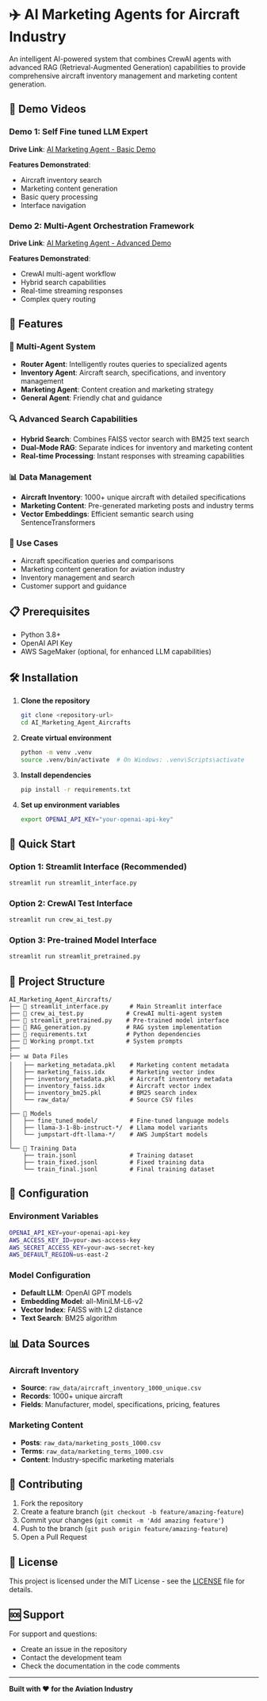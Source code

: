 # ✈️ AI Marketing Agents for Aircraft Industry

An intelligent AI-powered system that combines CrewAI agents with advanced RAG (Retrieval-Augmented Generation) capabilities to provide comprehensive aircraft inventory management and marketing content generation.


## 🎥 Demo Videos

### Demo 1: Self Fine tuned LLM Expert
**Drive Link**: [AI Marketing Agent - Basic Demo](https://drive.google.com/file/d/your-demo-1-link/view)

**Features Demonstrated**:
- Aircraft inventory search
- Marketing content generation
- Basic query processing
- Interface navigation

### Demo 2: Multi-Agent Orchestration Framework
**Drive Link**: [AI Marketing Agent - Advanced Demo](https://drive.google.com/file/d/your-demo-2-link/view)

**Features Demonstrated**:
- CrewAI multi-agent workflow
- Hybrid search capabilities
- Real-time streaming responses
- Complex query routing



## 🚀 Features

### 🤖 Multi-Agent System
- **Router Agent**: Intelligently routes queries to specialized agents
- **Inventory Agent**: Aircraft search, specifications, and inventory management
- **Marketing Agent**: Content creation and marketing strategy
- **General Agent**: Friendly chat and guidance

### 🔍 Advanced Search Capabilities
- **Hybrid Search**: Combines FAISS vector search with BM25 text search
- **Dual-Mode RAG**: Separate indices for inventory and marketing content
- **Real-time Processing**: Instant responses with streaming capabilities

### 📊 Data Management
- **Aircraft Inventory**: 1000+ unique aircraft with detailed specifications
- **Marketing Content**: Pre-generated marketing posts and industry terms
- **Vector Embeddings**: Efficient semantic search using SentenceTransformers

### 🎯 Use Cases
- Aircraft specification queries and comparisons
- Marketing content generation for aviation industry
- Inventory management and search
- Customer support and guidance

## 📋 Prerequisites

- Python 3.8+
- OpenAI API Key
- AWS SageMaker (optional, for enhanced LLM capabilities)

## 🛠️ Installation

1. **Clone the repository**
   ```bash
   git clone <repository-url>
   cd AI_Marketing_Agent_Aircrafts
   ```

2. **Create virtual environment**
   ```bash
   python -m venv .venv
   source .venv/bin/activate  # On Windows: .venv\Scripts\activate
   ```

3. **Install dependencies**
   ```bash
   pip install -r requirements.txt
   ```

4. **Set up environment variables**
   ```bash
   export OPENAI_API_KEY="your-openai-api-key"
   ```

## 🚀 Quick Start

### Option 1: Streamlit Interface (Recommended)
```bash
streamlit run streamlit_interface.py
```

### Option 2: CrewAI Test Interface
```bash
streamlit run crew_ai_test.py
```

### Option 3: Pre-trained Model Interface
```bash
streamlit run streamlit_pretrained.py
```

## 📁 Project Structure

```
AI_Marketing_Agent_Aircrafts/
├── 📄 streamlit_interface.py      # Main Streamlit interface
├── 📄 crew_ai_test.py            # CrewAI multi-agent system
├── 📄 streamlit_pretrained.py    # Pre-trained model interface
├── 📄 RAG_generation.py          # RAG system implementation
├── 📄 requirements.txt           # Python dependencies
├── 📄 Working prompt.txt         # System prompts
├── 
├── 📊 Data Files
│   ├── marketing_metadata.pkl    # Marketing content metadata
│   ├── marketing_faiss.idx       # Marketing vector index
│   ├── inventory_metadata.pkl    # Aircraft inventory metadata
│   ├── inventory_faiss.idx       # Aircraft vector index
│   ├── inventory_bm25.pkl        # BM25 search index
│   └── raw_data/                 # Source CSV files
│
├── 🤖 Models
│   ├── fine_tuned_model/         # Fine-tuned language models
│   ├── llama-3-1-8b-instruct-*/  # Llama model variants
│   └── jumpstart-dft-llama-*/    # AWS JumpStart models
│
└── 📝 Training Data
    ├── train.jsonl               # Training dataset
    ├── train_fixed.jsonl         # Fixed training data
    └── train_final.jsonl         # Final training dataset
```



## 🔧 Configuration

### Environment Variables
```bash
OPENAI_API_KEY=your-openai-api-key
AWS_ACCESS_KEY_ID=your-aws-access-key
AWS_SECRET_ACCESS_KEY=your-aws-secret-key
AWS_DEFAULT_REGION=us-east-2
```

### Model Configuration
- **Default LLM**: OpenAI GPT models
- **Embedding Model**: all-MiniLM-L6-v2
- **Vector Index**: FAISS with L2 distance
- **Text Search**: BM25 algorithm

## 📊 Data Sources

### Aircraft Inventory
- **Source**: `raw_data/aircraft_inventory_1000_unique.csv`
- **Records**: 1000+ unique aircraft
- **Fields**: Manufacturer, model, specifications, pricing, features

### Marketing Content
- **Posts**: `raw_data/marketing_posts_1000.csv`
- **Terms**: `raw_data/marketing_terms_1000.csv`
- **Content**: Industry-specific marketing materials

## 🤝 Contributing

1. Fork the repository
2. Create a feature branch (`git checkout -b feature/amazing-feature`)
3. Commit your changes (`git commit -m 'Add amazing feature'`)
4. Push to the branch (`git push origin feature/amazing-feature`)
5. Open a Pull Request

## 📝 License

This project is licensed under the MIT License - see the [LICENSE](LICENSE) file for details.

## 🆘 Support

For support and questions:
- Create an issue in the repository
- Contact the development team
- Check the documentation in the code comments


---

**Built with ❤️ for the Aviation Industry** 